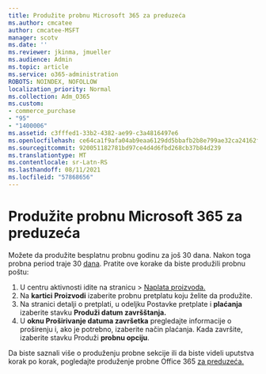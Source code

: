 ```yaml
---
title: Produžite probnu Microsoft 365 za preduzeća
ms.author: cmcatee
author: cmcatee-MSFT
manager: scotv
ms.date: ''
ms.reviewer: jkinma, jmueller
ms.audience: Admin
ms.topic: article
ms.service: o365-administration
ROBOTS: NOINDEX, NOFOLLOW
localization_priority: Normal
ms.collection: Adm_O365
ms.custom:
- commerce_purchase
- "95"
- "1400006"
ms.assetid: c3fffed1-33b2-4382-ae99-c3a4816497e6
ms.openlocfilehash: ce64ca1f9afa04ab9eaa6129dd5bbafb2b8e799ae32ca24162fd5c8bac7d84fd
ms.sourcegitcommit: 920051182781bd97ce4d4d6fbd268cb37b84d239
ms.translationtype: MT
ms.contentlocale: sr-Latn-RS
ms.lasthandoff: 08/11/2021
ms.locfileid: "57868656"
---
```

# <a name="extend-your-trial-for-microsoft-365-for-business"></a>Produžite probnu Microsoft 365 za preduzeća

Možete da produžite besplatnu probnu godinu za još 30 dana. Nakon toga probna period traje 30 [dana](https://docs.microsoft.com/alchemyinsights/grace-period-for-microsoft-365-free-trial). Pratite ove korake da biste produžili probnu poštu:
  
1. U centru aktivnosti idite na  stranicu \> [Naplata proizvoda.](https://go.microsoft.com/fwlink/p/?linkid=842054)
2. Na **kartici Proizvodi** izaberite probnu pretplatu koju želite da produžite.
3. Na stranici detalji o pretplati, u odeljku Postavke pretplate i **plaćanja** izaberite stavku **Produži datum završštanja.**
4. U **oknu Proširivanje datuma završetka** pregledajte informacije o proširenju i, ako je potrebno, izaberite način plaćanja. Kada završite, izaberite stavku Produži **probnu opciju**.

Da biste saznali više o produženju probne sekcije ili da biste videli uputstva korak po korak, pogledajte produženje probne Office 365 [za preduzeća.](https://docs.microsoft.com/microsoft-365/commerce/extend-your-trial)